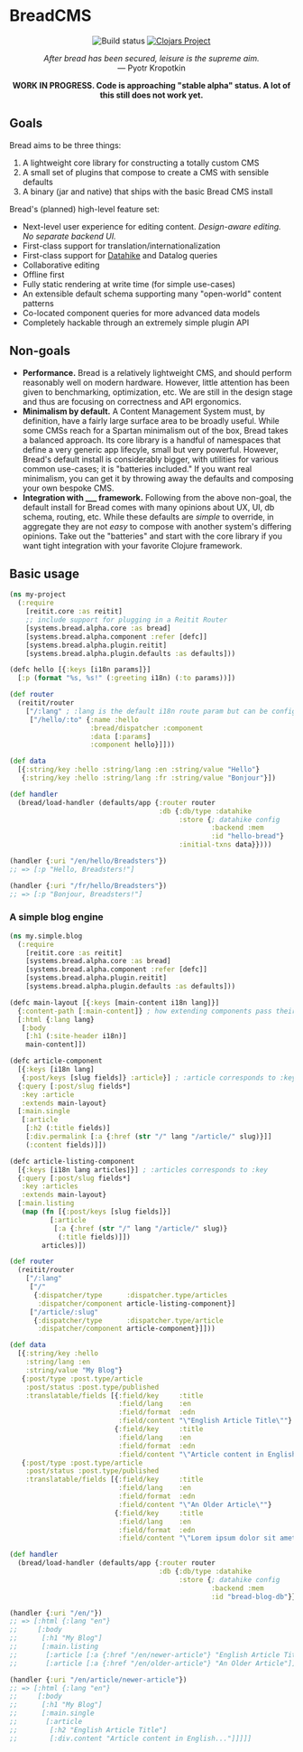 # BreadCMS

<p align="center">
  <img alt="Build status" src="https://github.com/breadsystems/bread-cms/actions/workflows/test.yml/badge.svg" />
  <a href="https://clojars.org/systems.bread/bread-core"><img alt="Clojars Project" src="https://img.shields.io/clojars/v/systems.bread/bread-core.svg" /></a>
</p>

<p align="center">
  <i>After bread has been secured, leisure is the supreme aim.</i><br>
  — Pyotr Kropotkin
</p>

<p align="center">
  <strong>WORK IN PROGRESS. Code is approaching "stable alpha" status. A lot of this still does not work yet.</strong>
</p>

## Goals

Bread aims to be three things:

1. A lightweight core library for constructing a totally custom CMS
2. A small set of plugins that compose to create a CMS with sensible defaults
3. A binary (jar and native) that ships with the basic Bread CMS install

Bread's (planned) high-level feature set:

* Next-level user experience for editing content. *Design-aware editing. No separate backend UI.*
* First-class support for translation/internationalization
* First-class support for [Datahike](https://datahike.io/) and Datalog queries
* Collaborative editing
* Offline first
* Fully static rendering at write time (for simple use-cases)
* An extensible default schema supporting many "open-world" content patterns
* Co-located component queries for more advanced data models
* Completely hackable through an extremely simple plugin API

## Non-goals

* **Performance.** Bread is a relatively lightweight CMS, and should perform reasonably well on modern hardware. However, little attention has been given to benchmarking, optimization, etc. We are still in the design stage and thus are focusing on correctness and API ergonomics.
* **Minimalism by default.** A Content Management System must, by definition, have a fairly large surface area to be broadly useful. While some CMSs reach for a Spartan minimalism out of the box, Bread takes a balanced approach. Its core library is a handful of namespaces that define a very generic app lifecyle, small but very powerful. However, Bread's default install is considerably bigger, with utilities for various common use-cases; it is "batteries included." If you want real minimalism, you can get it by throwing away the defaults and composing your own bespoke CMS.
* **Integration with ___ framework.** Following from the above non-goal, the default install for Bread comes with many opinions about UX, UI, db schema, routing, etc. While these defaults are _simple_ to override, in aggregate they are not _easy_ to compose with another system's differing opinions. Take out the "batteries" and start with the core library if you want tight integration with your favorite Clojure framework.

## Basic usage

```clojure
(ns my-project
  (:require
    [reitit.core :as reitit]
    ;; include support for plugging in a Reitit Router
    [systems.bread.alpha.core :as bread]
    [systems.bread.alpha.component :refer [defc]]
    [systems.bread.alpha.plugin.reitit]
    [systems.bread.alpha.plugin.defaults :as defaults]))

(defc hello [{:keys [i18n params]}]
  [:p (format "%s, %s!" (:greeting i18n) (:to params))])

(def router
  (reitit/router
    ["/:lang" ; :lang is the default i18n route param but can be configured
     ["/hello/:to" {:name :hello
                    :bread/dispatcher :component
                    :data [:params]
                    :component hello}]]))

(def data
  [{:string/key :hello :string/lang :en :string/value "Hello"}
   {:string/key :hello :string/lang :fr :string/value "Bonjour"}])

(def handler
  (bread/load-handler (defaults/app {:router router
                                     :db {:db/type :datahike
                                          :store {; datahike config
                                                  :backend :mem
                                                  :id "hello-bread"}
                                          :initial-txns data}})))

(handler {:uri "/en/hello/Breadsters"})
;; => [:p "Hello, Breadsters!"]

(handler {:uri "/fr/hello/Breadsters"})
;; => [:p "Bonjour, Breadsters!"]
```

### A simple blog engine

```clojure
(ns my.simple.blog
  (:require
    [reitit.core :as reitit]
    [systems.bread.alpha.core :as bread]
    [systems.bread.alpha.component :refer [defc]]
    [systems.bread.alpha.plugin.reitit]
    [systems.bread.alpha.plugin.defaults :as defaults]))

(defc main-layout [{:keys [main-content i18n lang]}]
  {:content-path [:main-content]} ; how extending components pass their content
  [:html {:lang lang}
   [:body
    [:h1 (:site-header i18n)]
    main-content]])

(defc article-component
  [{:keys [i18n lang]
   {:post/keys [slug fields]} :article}] ; :article corresponds to :key
  {:query [:post/slug fields*]
   :key :article
   :extends main-layout}
  [:main.single
   [:article
    [:h2 (:title fields)]
    [:div.permalink [:a {:href (str "/" lang "/article/" slug)}]]
    (:content fields)]])

(defc article-listing-component
  [{:keys [i18n lang articles]}] ; :articles corresponds to :key
  {:query [:post/slug fields*]
   :key :articles
   :extends main-layout}
  [:main.listing
   (map (fn [{:post/keys [slug fields]}]
          [:article
           [:a {:href (str "/" lang "/article/" slug)}
            (:title fields)]])
        articles)])

(def router
  (reitit/router
    ["/:lang"
     ["/"
      {:dispatcher/type      :dispatcher.type/articles
       :dispatcher/component article-listing-component}]
     ["/article/:slug"
      {:dispatcher/type      :dispatcher.type/article
       :dispatcher/component article-component}]]))

(def data
  [{:string/key :hello
    :string/lang :en
    :string/value "My Blog"}
   {:post/type :post.type/article
    :post/status :post.type/published
    :translatable/fields [{:field/key     :title
                           :field/lang    :en
                           :field/format  :edn
                           :field/content "\"English Article Title\""}
                          {:field/key     :title
                           :field/lang    :en
                           :field/format  :edn
                           :field/content "\"Article content in English...\""}]}
   {:post/type :post.type/article
    :post/status :post.type/published
    :translatable/fields [{:field/key     :title
                           :field/lang    :en
                           :field/format  :edn
                           :field/content "\"An Older Article\""}
                          {:field/key     :title
                           :field/lang    :en
                           :field/format  :edn
                           :field/content "\"Lorem ipsum dolor sit amet\""}]}])

(def handler
  (bread/load-handler (defaults/app {:router router
                                     :db {:db/type :datahike
                                          :store {; datahike config
                                                  :backend :mem
                                                  :id "bread-blog-db"}}})))

(handler {:uri "/en/"})
;; => [:html {:lang "en"}
;;     [:body
;;      [:h1 "My Blog"]
;;      [:main.listing
;;       [:article [:a {:href "/en/newer-article"} "English Article Title"]]
;;       [:article [:a {:href "/en/older-article"} "An Older Article"]]]]]

(handler {:uri "/en/article/newer-article"})
;; => [:html {:lang "en"}
;;     [:body
;;      [:h1 "My Blog"]
;;      [:main.single
;;       [:article
;;        [:h2 "English Article Title"]
;;        [:div.content "Article content in English..."]]]]]
```
